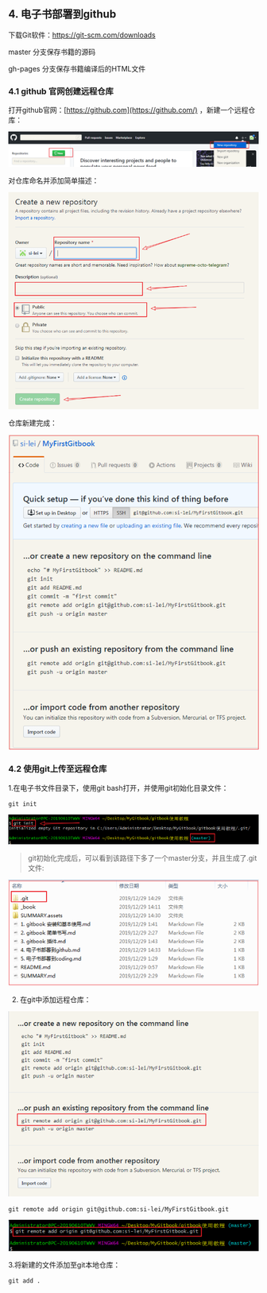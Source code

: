 ## 4. 电子书部署到github

下载Git软件：<https://git-scm.com/downloads>

master 分支保存书籍的源码

gh-pages 分支保存书籍编译后的HTML文件



### 4.1 github 官网创建远程仓库

打开github官网：[https://github.com](https://github.com/) ，新建一个远程仓库：

![1577600577227](SUMMARY.assets/1577600577227.png)

对仓库命名并添加简单描述：

![1577600648579](SUMMARY.assets/1577600648579.png)

仓库新建完成：

![1577600783482](SUMMARY.assets/1577600783482.png)

### 4.2 使用git上传至远程仓库

1.在电子书文件目录下，使用git bash打开，并使用git初始化目录文件：

```shell
git init
```

![1577601000852](SUMMARY.assets/1577601000852.png)

> git初始化完成后，可以看到该路径下多了一个master分支，并且生成了.git文件:

![1577601262604](SUMMARY.assets/1577601262604.png)

2. 在git中添加远程仓库：

![1577601416194](SUMMARY.assets/1577601416194.png)

```shell
git remote add origin git@github.com:si-lei/MyFirstGitbook.git
```

![1577601499048](SUMMARY.assets/1577601499048.png)

3.将新建的文件添加至git本地仓库：

```shell
git add .
```





```shell

```



```shell

```



```shell

```



```shell

```



```shell

```



```shell

```



```shell

```



```shell

```



```shell

```



















